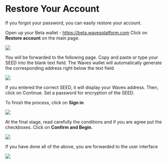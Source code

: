 # Restore Your Account

If you forgot your password, you can easily restore your account.

Open up your Beta wallet - https://beta.wavesplatform.com
Click on **Restore account** on the main page.

![](/_assets/account_restoring_01)

You will be forwarded to the following page.
Copy and paste or type your SEED into the blank text field.
The Waves wallet will automatically generate the corresponding address right below the text field.

![](/_assets/account_restoring_02)

If you entered the correct SEED, it will display your Waves address.
Then, click on Continue. Set a password for encryption of the SEED.

To finish the process, click on **Sign in**

![](/_assets/account_restoring_03)

At the final stage, read carefully the conditions and if you are agree put the checkboxes.
Click on **Confirm and Begin**.

![](/_assets/account_restoring_04)

If you have done all of the above, you are forwarded to the user interface

![](/_assets/account_restoring_05)
